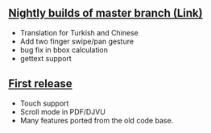 ## [Nightly builds of master branch (Link)](https://code.google.com/p/koreader-package/downloads/list)
* Translation for Turkish and Chinese
* Add two finger swipe/pan gesture
* bug fix in bbox calculation
* gettext support

## [First release](https://code.google.com/p/koreader-package/downloads/detail?name=koreader-v2013.03.zip)
* Touch support
* Scroll mode in PDF/DJVU
* Many features ported from the old code base.